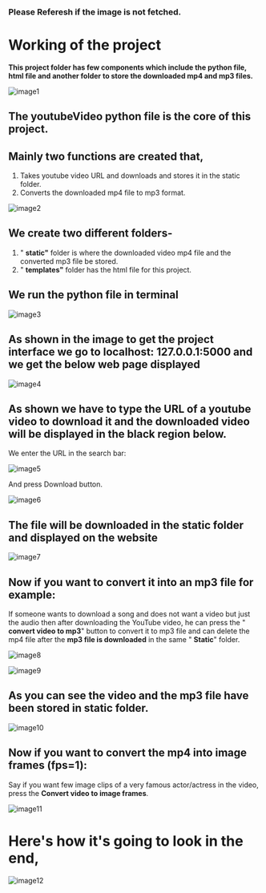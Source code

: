 ### Please Referesh if the image is not fetched. 

# **Working of the project**

**This project folder has few components which include the python file, html file and another folder to store the downloaded mp4 and mp3 files.**

![image1](https://drive.google.com/uc?export=view&id=1KYCwV8fP3nZeRBstrm1ltaV5jFFJDg0K)

## The youtubeVideo python file is the core of this project.

## Mainly two functions are created that,

1. Takes youtube video URL and downloads and stores it in the static folder.
2. Converts the downloaded mp4 file to mp3 format.

![image2](https://drive.google.com/uc?export=view&id=1VMWpzYKTfUkyLmHKZ1PYMsO0cn448mK8)

## **We create two different folders-**

1. &quot; **static&quot;** folder is where the downloaded video mp4 file and the converted mp3 file be stored.
2. &quot; **templates&quot;** folder has the html file for this project.

## **We run the python file in terminal**

![image3](https://drive.google.com/uc?export=view&id=102fWq6UycUtH67oXy3geKvAOwIG2B-NF)

## As shown in the image to get the project interface we go to localhost: **127.0.0.1:5000** and we get the below web page displayed

![image4](https://drive.google.com/uc?export=view&id=1gvuDN-L6zRZ7knwmQG6ljqVX4SG6c9Da)

## As shown we have to type the URL of a youtube video to download it and the downloaded video will be displayed in the black region below.

We enter the URL in the search bar:

![image5](https://drive.google.com/uc?export=view&id=1yCTeq-2aBvA-FO5lABEHNMJoTBKVa5C1)

And press Download button.

![image6](https://drive.google.com/uc?export=view&id=1Q8OMT_vW612430SnZ_6ESQpR1v2uTBxr)

## The file will be downloaded in the static folder and displayed on the website

![image7](https://drive.google.com/uc?export=view&id=1Xzbx_63aX3AIpgT7H0h598XX-9fmsWPF)

## **Now if you want to convert it into an mp3 file for example:**

If someone wants to download a song and does not want a video but just the audio then after downloading the YouTube video, he can press the &quot; **convert video to mp3**&quot; button to convert it to mp3 file and can delete the mp4 file after the **mp3 file is downloaded** in the same &quot; **Static**&quot; folder.

![image8](https://drive.google.com/uc?export=view&id=12oG1nU2vHhaBOyhM8c8FBH99EndyFTIQ)

![image9](https://drive.google.com/uc?export=view&id=132EHM8frHNeXtSHj6MwDPQL2MTEsMfdN)

## **As you can see the video and the mp3 file have been stored in static folder.**

![image10](https://drive.google.com/uc?export=view&id=1ehO8bch6gxhvpw0SwXbWFUy63WdZ5Sh8)

## **Now if you want to convert the mp4 into image frames (fps=1):**

Say if you want few image clips of a very famous actor/actress in the video, press the **Convert video to image frames**. 

![image11](https://drive.google.com/uc?export=view&id=1PO2CcSRHvk12VZUX9zRi8rMZizMmVqh7)

# Here's how it's going to look in the end, #
![image12](https://drive.google.com/uc?export=view&id=1xXFTv-wnTDUkKNewbdhHG2Yoh3wn3Djc)

